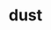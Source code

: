 ---
category: 4-letters
denotation: null
name: dust
reference_link: https://www.etymonline.com/word/dust
root_language: null
root_name: null
title: dust
type: free
word_sums:
- respelling: dust
  sum: 'Dust + '
---